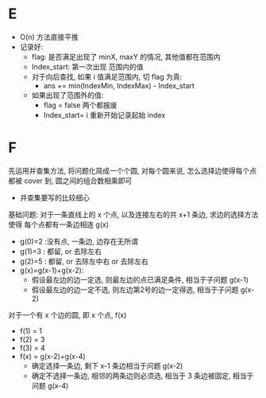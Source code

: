 # E

* O(n) 方法直接平推
* 记录好:
  * flag: 是否满足出现了 minX, maxY 的情况, 其他值都在范围内
  * Index_start: 第一次出现 范围内的值
  * 对于向后查找, 如果 i 值满足范围内, 切 flag 为真:
    * ans += min(IndexMin, IndexMax) - Index_start
  * 如果出现了范围外的值:
    * flag = false 两个都报废
    * Index_start= i  重新开始记录起始 index

# F

先运用并查集方法, 将问题化简成一个个圆, 对每个圆来说, 怎么选择边使得每个点都被 cover 到, 圆之间的组合数相乘即可
* 并查集要写的比较细心

基础问题: 对于一条直线上的 x 个点, 以及连接左右的共 x+1 条边, 求边的选择方法使得 每个点都有一条边相连 g(x)
* g(0)=2    :没有点, 一条边, 边存在无所谓
* g(1)=3    : 都留, or 去除左右
* g(2)=5    : 都留, or 去除左中右 or 去除左右 
* g(x)=g(x-1)+g(x-2):
  * 假设最左边的边一定选, 则最左边的点已满足条件, 相当于子问题 g(x-1)
  * 假设最左边的边一定不选, 则左边第2号的边一定得选, 相当于子问题 g(x-2)

对于一个有 x 个边的圆, 即 x 个点, f(x)
* f(1) = 1
* f(2) = 3
* f(3) = 4
* f(x) = g(x-2)+g(x-4)
  * 确定选择一条边,  剩下 x-1 条边相当于问题 g(x-2)
  * 确定不选择一条边, 相邻的两条边则必须选, 相当于 3 条边被固定, 相当于问题 g(x-4)